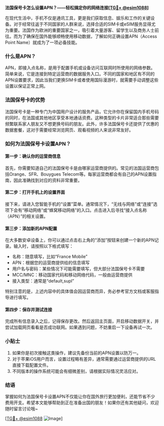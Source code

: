 **法国保号卡怎么设置APN？——轻松搞定你的网络连接[[TG💪+ @esim1088](https://t.me/s/esim1088)]**

在现代生活中，手机不仅是通讯工具，更是我们获取信息、娱乐和工作的关键设备。对于经常往返于不同国家的人群来说，选择合适的SIM卡或eSIM服务显得尤为重要。法国作为欧洲的重要国家之一，吸引着大量游客、留学生以及商务人士前往。而为了确保在国外能够顺畅使用移动数据，了解如何正确设置APN（Access Point Name）就成为了一项必备技能。

### 什么是APN？

APN，即接入点名称，是用于配置手机或设备访问互联网时所使用的网络参数。简单来说，它是连接到特定运营商的数据服务入口。不同的国家和地区有不同的APN设置要求，因此当我们更换SIM卡或者使用国际漫游时，就需要手动调整这些设置以保证正常上网。

### 法国保号卡的优势

法国保号卡是一种专门为中国用户设计的服务产品，它允许你在保留国内手机号码的同时，在法国或其他地区享受本地通话资费。这种类型的卡片非常适合那些需要频繁联系家人朋友又不想更换号码的朋友。此外，许多法国保号卡还提供了优惠的数据套餐，这对于需要经常浏览网页、观看视频的人来说非常友好。

### 如何为法国保号卡设置APN？

#### 第一步：确认你的运营商信息
首先，你需要知道自己的法国保号卡是由哪家运营商提供的。常见的法国运营商包括Orange、SFR、Bouygues Telecom等。每家运营商都会有自己的APN设置指南，因此准确找到对应的资料非常重要。

#### 第二步：打开手机上的设置界面
接下来，请进入您智能手机的“设置”菜单。通常情况下，“无线与网络”或“连接”选项下会有“移动网络”或“蜂窝移动网络”的入口。点击进入后寻找“接入点名称（APN）”的相关设置。

#### 第三步：添加新的APN配置
在大多数安卓设备上，你可以通过点击右上角的“添加”按钮来创建一个新的APN记录。输入时，请按照以下格式填写：
- 名称：随意填写，比如“France Mobile”
- APN：根据您的运营商提供给的信息填写
- 用户名与密码：某些情况下可能需要填写，但大部分法国保号卡不需要
- MCC/MNC：移动国家代码和移动网络代码，一般由运营商提供
- 接入类型：通常是“default,supl”

特别注意的是，上述内容中的具体值会因运营商而异，务必参考官方文档或客服指导进行填写。

#### 第四步：保存并测试连接
完成所有信息录入之后，记得保存更改。然后返回主页面，开启移动数据开关，并尝试加载网页看看是否成功联网。如果遇到问题，不妨重启一下设备再试一次。

### 小贴士
1. 如果你是初次接触这类操作，建议先备份当前的APN设置以防万一。
2. 对于苹果iOS用户而言，设置过程略有差异，通常需要通过运营商提供的URL直接下载配置文件。
3. 不同版本的操作系统可能会有细微差别，请根据实际情况灵活应对。

### 结语

掌握如何为法国保号卡设置APN不仅能让你在国外旅行更加便利，还能节省不少费用开支。希望本文能够帮助到正在准备出国的朋友！如果你还有其他疑问，欢迎随时留言讨论哦~

[[TG💪+ @esim1088](https://t.me/s/esim1088) ![Image](https://i.postimg.cc/4NQfJmqS/Snipaste-2025-05-13-00-14-12.png)]